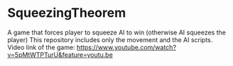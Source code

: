 SqueezingTheorem
================

A game that forces player to squeeze AI to win (otherwise AI squeezes the player)
This repository includes only the movement and the AI scripts.
Video link of the game: https://www.youtube.com/watch?v=5pMtWTPTurU&feature=youtu.be

